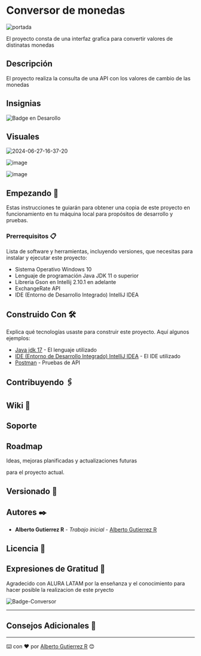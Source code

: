 # Conversor de monedas

![portada](https://github.com/Albert0GR/conversordemoneda/assets/102188547/c586fa5c-5116-40e7-be23-ec4ad9b44e7e)

El proyecto consta de una interfaz grafica para convertir valores de distinatas monedas

## Descripción

El proyecto realiza la consulta de una API con los valores de cambio de las monedas 

## Insignias

 ![Badge en Desarollo](https://img.shields.io/badge/STATUS-EN%20DESAROLLO-green)

## Visuales

![2024-06-27-16-37-20](https://github.com/Albert0GR/conversordemoneda/assets/102188547/449170bf-ac00-4655-a1fa-f2a7affa70a1)

![image](https://github.com/Albert0GR/conversordemoneda/assets/102188547/95a605a0-165b-4837-80a9-5c79ae5a279b)


![image](https://github.com/Albert0GR/conversordemoneda/assets/102188547/703c40c7-4537-4a3f-86eb-f66d95eb7ea1)


## Empezando 🚀

Estas instrucciones te guiarán para obtener una copia de este proyecto en funcionamiento en tu máquina local para propósitos de desarrollo y pruebas.

### Prerrequisitos 📋

Lista de software y herramientas, incluyendo versiones, que necesitas para instalar y ejecutar este proyecto:

- Sistema Operativo  Windows 10
- Lenguaje de programación Java JDK 11 o superior
- Libreria Gson en Intellij 2.10.1 en adelante
- ExchangeRate API
- IDE (Entorno de Desarrollo Integrado) IntelliJ IDEA


## Construido Con 🛠️

Explica qué tecnologías usaste para construir este proyecto. Aquí algunos ejemplos:

- [Java jdk 17]([https://www.ruby-lang.org/es/](https://www.oracle.com/java/technologies/javase/jdk17-archive-downloads.html)) - El lenguaje utilizado
- [IDE (Entorno de Desarrollo Integrado) IntelliJ IDEA]([https://rubyonrails.org](https://www.jetbrains.com/es-es/idea/)) - El IDE utilizado
- [Postman](https://www.postman.com/) - Pruebas de API

## Contribuyendo 🖇️


## Wiki 📖



## Soporte



## Roadmap

Ideas, mejoras planificadas y actualizaciones futuras

para el proyecto actual.

## Versionado 📌



## Autores ✒️

- **Alberto Gutierrez R** - _Trabajo inicial_ - [Alberto Gutierrez R](https://github.com/Albert0GR)

## Licencia 📄


## Expresiones de Gratitud 🎁

Agradecido con ALURA LATAM por la enseñanza y el conocimiento para hacer posible la realizacion de este pryecto

![Badge-Conversor](https://github.com/Albert0GR/conversordemoneda/assets/102188547/4f6ca071-b1e8-4e1c-868c-04fd2050b38f)

---

## Consejos Adicionales 📝


---

⌨️ con ❤️ por [Alberto Gutierrez R](https://github.com/Albert0GR) 😊
